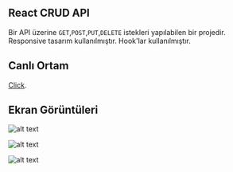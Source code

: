  
## React CRUD API

Bir API üzerine `GET`,`POST`,`PUT`,`DELETE` istekleri yapılabilen bir projedir. Responsive tasarım kullanılmıştır. Hook'lar kullanılmıştır.

## Canlı Ortam

 [Click](https://burak-react-crud-api.herokuapp.com/).
 

## Ekran Görüntüleri 

![alt text](https://i.hizliresim.com/dn8czzd.png)

![alt text](https://i.hizliresim.com/n8lus6h.png)

![alt text](https://i.hizliresim.com/j70tkaf.png)
